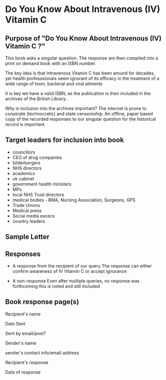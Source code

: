 # Do You Know About Intravenous (IV) Vitamin C

## Purpose of "Do You Know About Intravenous (IV) Vitamin C ?"
This book asks a singular question. The response are then compiled into a print on demand book with an ISBN number.

The key idea is that Intravenous Vitamin C has been around for decades, yet health professsionals seem ignorant of its efficacy in the treatment of a wide range of toxin, bacterial and viral ailments

It is key we have a valid ISBN, as the publication is then included in the archives of the British Library.

Why is inclusion into the archives important? The internet is prone to corporate (technocratic) and state censoreship. An offline, paper based copy of the recorded responses to our singular question for the historical record is important.



## Target leaders for inclusion into book
- councillors
- CEO of drug companies
- bilderbergers
- NHS directors
- academics
- uk cabinet
- government health ministers
- MPs
- local NHS Trust directors
- medical bodies - BMA, Nursing Association, Surgeons, GPS
- Trade Unions
- Medical press
- Social media excecs
- country leaders

## Sample Letter


## Responses
- A response from the recipient of our query
The response can either confirm awareness of IV Vitamin C or accept ignorance

- A non-response
Even after multiple queries, no response was forthcoming this is noted and still included

## Book response page(s)
Recipient's name

Date Sent

Sent by email/post?

Sender's name

sender's contact info/email address

Recipient's response

Date of response
